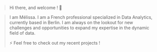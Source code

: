 > Hi there, and welcome ! 👋

> I am Mélissa. I am a French professional specialized in Data Analytics, currently based in Berlin. I am always on the lookout for new challenges and opportunities to expand my expertise in the dynamic field of data.
>
> ⚡️ Feel free to check out my recent projects !

<!--
**MelissaToure/MelissaToure** is a ✨ _special_ ✨ repository because its `README.md` (this file) appears on your GitHub profile.

Here are some ideas to get you started:

- 🔭 I’m currently working on ...
- 🌱 I’m currently learning ...
- 👯 I’m looking to collaborate on ...
- 🤔 I’m looking for help with ...
- 💬 Ask me about ...
- 📫 How to reach me: ...
- 😄 Pronouns: ...
- ⚡ Fun fact: ...
-->

